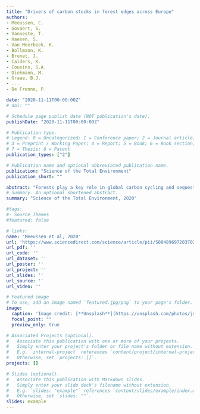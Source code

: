 ```yaml
---
title: "Drivers of carbon stocks in forest edges across Europe"
authors:
- Meeussen, C.
- Govaert, S.
- Vanneste, T.
- Haesen, S.
- Van Meerbeek, K.
- Bollmann, K.
- Brunet, J.
- Calders, K.
- Cousins, S.A.
- Diekmann, M.
- Graae, B.J.
- ...
- De Frenne, P.

date: "2020-11-11T00:00:00Z"
# doi: ""

# Schedule page publish date (NOT publication's date).
publishDate: "2020-11-11T00:00:00Z"

# Publication type.
# Legend: 0 = Uncategorized; 1 = Conference paper; 2 = Journal article;
# 3 = Preprint / Working Paper; 4 = Report; 5 = Book; 6 = Book section;
# 7 = Thesis; 8 = Patent
publication_types: ["2"]

# Publication name and optional abbreviated publication name.
publication: "Science of the Total Environment"
publication_short: ""

abstract: "Forests play a key role in global carbon cycling and sequestration. However, the potential for carbon drawdown is affected by forest fragmentation and resulting changes in microclimate, nutrient inputs, disturbance and productivity near edges. Up to 20% of the global forested area lies within 100 m of an edge and, even in temperate forests, knowledge on how edge conditions affect carbon stocks and how far this influence penetrates into forest interiors is scarce. Here we studied carbon stocks in the aboveground biomass, forest floor and the mineral topsoil in 225 plots in deciduous forest edges across Europe and tested the impact of macroclimate, nitrogen deposition and smaller-grained drivers (e.g. microclimate) on these stocks. Total carbon and carbon in the aboveground biomass stock were on average 39% and 95% higher at the forest edge than 100 m into the interior. The increase in the aboveground biomass stock close to the edge was mainly related to enhanced nitrogen deposition. No edge influence was found for stocks in the mineral topsoil. Edge-to-interior gradients in forest floor carbon changed across latitudes: carbon stocks in the forest floor were higher near the edge in southern Europe. Forest floor carbon decreased with increasing litter quality (i.e. high decomposition rate) and decreasing plant area index, whereas higher soil temperatures negatively affected the mineral topsoil carbon. Based on high-resolution forest fragmentation maps, we estimate that the additional carbon stored in deciduous forest edges across Europe amounts to not less than 183 Tg carbon, which is equivalent to the storage capacity of 1 million ha of additional forest. This study underpins the importance of including edge influences when quantifying the carbon stocks in temperate forests and stresses the importance of preserving natural forest edges and small forest patches with a high edge-to-interior surface area."
# Summary. An optional shortened abstract.
summary: "Science of the Total Environment, 2020"

#tags:
#- Source Themes
#featured: false

# links:
name: "Meeussen et al, 2020"
url: 'https://www.sciencedirect.com/science/article/pii/S0048969720370285'
url_pdf: ''
url_code: ''
url_dataset: ''
url_poster: ''
url_project: ''
url_slides: ''
url_source: ''
url_video: ''

# Featured image
# To use, add an image named `featured.jpg/png` to your page's folder. 
image:
  caption: 'Image credit: [**Unsplash**](https://unsplash.com/photos/jdD8gXaTZsc)'
  focal_point: ""
  preview_only: true

# Associated Projects (optional).
#   Associate this publication with one or more of your projects.
#   Simply enter your project's folder or file name without extension.
#   E.g. `internal-project` references `content/project/internal-project/index.md`.
#   Otherwise, set `projects: []`.
projects: []

# Slides (optional).
#   Associate this publication with Markdown slides.
#   Simply enter your slide deck's filename without extension.
#   E.g. `slides: "example"` references `content/slides/example/index.md`.
#   Otherwise, set `slides: ""`.
slides: example
---
```

